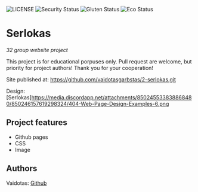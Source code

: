 ![LICENSE](https://img.shields.io/badge/license-MIT-blue.svg?style=flat-square)
![Security Status](https://img.shields.io/security-headers?label=Security&url=https%3A%2F%2Fgithub.com&style=flat-square)
![Gluten Status](https://img.shields.io/badge/Gluten-Free-green.svg)
![Eco Status](https://img.shields.io/badge/ECO-Friendly-green.svg)

# Serlokas

_32 group website project_

This project is for educational porpuses only. Pull request are welcome, but priority for project authors! Thank you for your cooperation!

Site published at: https://github.com/vaidotasgarbstas/2-serlokas.git

Design: [Serlokas]https://media.discordapp.net/attachments/850245533838868480/850246157619298324/404-Web-Page-Design-Examples-6.png

## Project features

- Github pages
- CSS
- Image

## Authors

Vaidotas: [Github](https://github.com/vaidotasgarbstas)